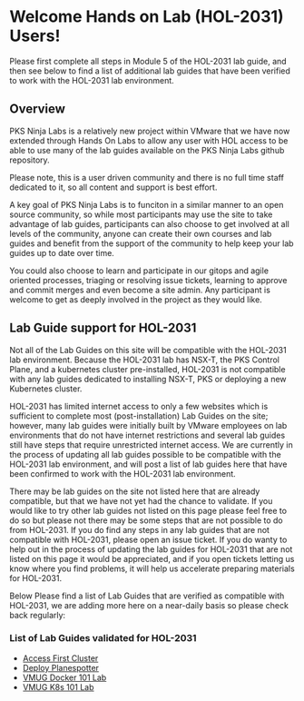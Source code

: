 # Welcome Hands on Lab (HOL-2031) Users!

Please first complete all steps in Module 5 of the HOL-2031 lab guide, and then see below to find a list of additional lab guides that have been verified to work with the HOL-2031 lab environment.

## Overview

PKS Ninja Labs is a relatively new project within VMware that we have now extended through Hands On Labs to allow any user with HOL access to be able to use many of the lab guides available on the PKS Ninja Labs github repository. 

Please note, this is a user driven community and there is no full time staff dedicated to it, so all content and support is best effort. 

A key goal of PKS Ninja Labs is to funciton in a similar manner to an open source community, so while most participants may use the site to take advantage of lab guides, participants can also choose to get involved at all levels of the community, anyone can create their own courses and lab guides and benefit from the support of the community to help keep your lab guides up to date over time. 

You could also choose to learn and participate in our gitops and agile oriented processes, triaging or resolving issue tickets, learning to approve and commit merges and even become a site admin. Any participant is welcome to get as deeply involved in the project as they would like.

## Lab Guide support for HOL-2031   

Not all of the Lab Guides on this site will be compatible with the HOL-2031 lab environment. Because the HOL-2031 lab has NSX-T, the PKS Control Plane, and a kubernetes cluster pre-installed, HOL-2031 is not compatible with any lab guides dedicated to installing NSX-T, PKS or deploying a new Kubernetes cluster. 

HOL-2031 has limited internet access to only a few websites which is sufficient to complete most (post-installation) Lab Guides on the site; however, many lab guides were initially built by VMware employees on lab environments that do not have internet restrictions and several lab guides still have steps that require unrestricted internet access. We are currently in the process of updating all lab guides possible to be compatible with the HOL-2031 lab environment, and will post a list of lab guides here that have been confirmed to work with the HOL-2031 lab environment. 

There may be lab guides on the site not listed here that are already compatible, but that we have not yet had the chance to validate. If you would like to try other lab guides not listed on this page please feel free to do so but please not there may be some steps that are not possible to do from HOL-2031. If you do find any steps in any lab guides that are not compatible with HOL-2031, please open an issue ticket. If you do wanty to help out in the process of updating the lab guides for HOL-2031 that are not listed on this page it would be appreciated, and if you open tickets letting us know where you find problems, it will help us accelerate preparing materials for HOL-2031. 

Below Please find a list of Lab Guides that are verified as compatible with HOL-2031, we are adding more here on a near-daily basis so please check back regularly:

### List of Lab Guides validated for HOL-2031

- [Access First Cluster](../../LabGuides/AccessFirstCluster-AC6818)
- [Deploy Planespotter](../../LabGuides/DeployPlanespotter-DP6539)
- [VMUG Docker 101 Lab](../../LabGuides/VMUGDocker101-VG5930)
- [VMUG K8s 101 Lab](../../LabGuides/VMUGK8s101-VG6489)



